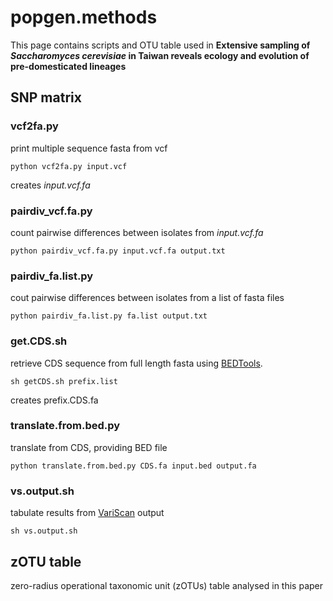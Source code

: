 # popgen.methods
This page contains scripts and OTU table used in **Extensive sampling of _Saccharomyces cerevisiae_ in Taiwan reveals ecology and evolution of pre-domesticated lineages**

## SNP matrix
### vcf2fa.py
print multiple sequence fasta from vcf
```
python vcf2fa.py input.vcf
```
creates *input.vcf.fa*

### pairdiv_vcf.fa.py
count pairwise differences between isolates from *input.vcf.fa*
```
python pairdiv_vcf.fa.py input.vcf.fa output.txt
```
### pairdiv_fa.list.py
cout pairwise differences between isolates from a list of fasta files
```
python pairdiv_fa.list.py fa.list output.txt
```
### get.CDS.sh
retrieve CDS sequence from full length fasta using [BEDTools](https://github.com/arq5x/bedtools2).
```
sh getCDS.sh prefix.list
```
creates prefix.CDS.fa

### translate.from.bed.py
translate from CDS, providing BED file
```
python translate.from.bed.py CDS.fa input.bed output.fa
```
### vs.output.sh
tabulate results from [VariScan](http://www.ub.edu/softevol/variscan/) output
```
sh vs.output.sh
```

## zOTU table
zero-radius operational taxonomic unit (zOTUs) table analysed in this paper
